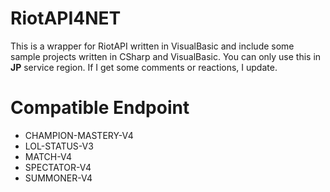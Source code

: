 # RiotAPI4NET
This is a wrapper for RiotAPI written in VisualBasic and include some sample projects written in CSharp and VisualBasic. 
You can only use this in __JP__ service region. If I get some comments or reactions, I update. 

# Compatible Endpoint 
- CHAMPION-MASTERY-V4
- LOL-STATUS-V3
- MATCH-V4
- SPECTATOR-V4
- SUMMONER-V4

